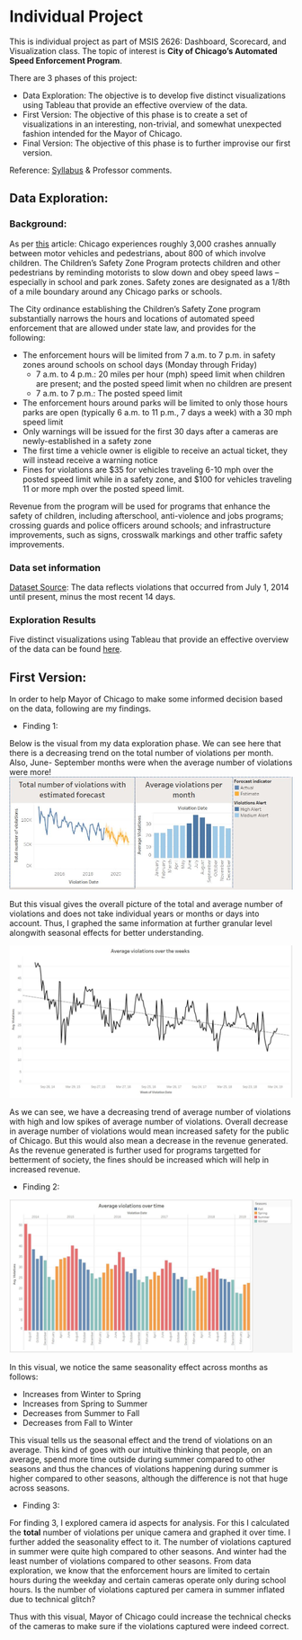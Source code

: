 # Individual Project

This is individual project as part of MSIS 2626: Dashboard, Scorecard, and Visualization class. The topic of interest is **City of Chicago’s Automated Speed Enforcement Program**.

There are 3 phases of this project:
* Data Exploration: The objective is to develop five distinct visualizations using Tableau that provide an effective overview of the data.
* First Version: The objective of this phase is to create a set of visualizations in an interesting, non-trivial, and somewhat unexpected
fashion intended for the Mayor of Chicago.
* Final Version: The objective of this phase is to further improvise our first version.

Reference: [Syllabus](https://github.com/mschermann/msis2629spring2019) & Professor comments.

## Data Exploration:

### Background:
As per [this](https://www.chicago.gov/city/en/depts/cdot/supp_info/children_s_safetyzoneporgramautomaticspeedenforcement.html) article: Chicago experiences roughly 3,000 crashes annually between motor vehicles and pedestrians, about 800 of which involve children. The Children’s Safety Zone Program protects children and other pedestrians by reminding motorists to slow down and obey speed laws – especially in school and park zones. Safety zones are designated as a 1/8th of a mile boundary around any Chicago parks or schools.

The City ordinance establishing the Children’s Safety Zone program substantially narrows the hours and locations of automated speed enforcement that are allowed under state law, and provides for the following:
* The enforcement hours will be limited from 7 a.m. to 7 p.m. in safety zones around schools on school days (Monday through Friday)
  * 7 a.m. to 4 p.m.: 20 miles per hour (mph) speed limit when children are present; and the posted speed limit when no children are present
  * 7 a.m. to 7 p.m.: The posted speed limit
* The enforcement hours around parks will be limited to only those hours parks are open (typically 6 a.m. to 11 p.m., 7 days a week) with a 30 mph speed limit
* Only warnings will be issued for the first 30 days after a cameras are newly-established in a safety zone
* The first time a vehicle owner is eligible to receive an actual ticket, they will instead receive a warning notice
* Fines for violations are $35 for vehicles traveling 6-10 mph over the posted speed limit while in a safety zone, and $100 for vehicles traveling 11 or more mph over the posted speed limit.  

Revenue from the program will be used for programs that enhance the safety of children, including afterschool, anti-violence and jobs programs; crossing guards and police officers around schools; and infrastructure improvements, such as signs, crosswalk markings and other traffic safety improvements.

### Data set information

[Dataset Source](https://data.cityofchicago.org/Transportation/Speed-Camera-Violations/hhkd-xvj4): The data reflects violations that occurred from July 1, 2014 until present, minus the most recent 14 days. 

### Exploration Results
Five distinct visualizations using Tableau that provide an effective overview of the data can be found [here](https://public.tableau.com/profile/bharati.malik#!/vizhome/Individual_Project_Visuals_1/SingleView).

## First Version:

In order to help Mayor of Chicago to make some informed decision based on the data, following are my findings.

* Finding 1: 


Below is the visual from my data exploration phase. We can see here that there is a decreasing trend on the total number of violations per month. Also, June- September months were when the average number of violations were more! 
![Image](https://github.com/bharatimalik/Speed_Camera_Violations/blob/master/Phase1.JPG)

But this visual gives the overall picture of the total and average number of violations and does not take individual years or months or days into account. Thus, I graphed the same information at further granular level alongwith seasonal effects for better understanding.

![Image](https://github.com/bharatimalik/Speed_Camera_Violations/blob/master/Week.JPG)

As we can see, we have a decreasing trend of average number of violations with high and low spikes of average number of violations. Overall decrease in average number of violations would mean increased safety for the public of Chicago. But this would also mean a decrease in the revenue generated. As the revenue generated is further used for programs targetted for betterment of society, the fines should be increased which will help in increased revenue. 

* Finding 2:

![Image](https://github.com/bharatimalik/Speed_Camera_Violations/blob/master/Monthly.JPG)

In this visual, we notice the same seasonality effect across months as follows:
* Increases from Winter to Spring
* Increases from Spring to Summer
* Decreases from Summer to Fall
* Decreases from Fall to Winter

This visual tells us the seasonal effect and the trend of violations on an average. This kind of goes with our intuitive thinking that people, on an average, spend more time outside during summer compared to other seasons and thus the chances of violations happening during summer is higher compared to other seasons, although the difference is not that huge across seasons.

* Finding 3:

For finding 3, I explored camera id aspects for analysis. For this I calculated the **total** number of violations per unique camera and graphed it over time. I further added the seasonality effect to it. The number of violations captured in summer were quite high compared to other seasons. And winter had the least number of violations compared to other seasons. From data exploration, we know that the enforcement hours are limited to certain hours during the weekday and certain cameras operate only during school hours. Is the number of violations captured per camera in summer inflated due to technical glitch?

Thus with this visual, Mayor of Chicago could increase the technical checks of the cameras to make sure if the violations captured were indeed correct.
 
